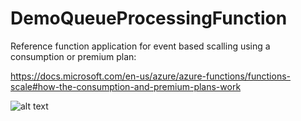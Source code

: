 # DemoQueueProcessingFunction

Reference function application for event based scalling using a consumption or premium plan: 

https://docs.microsoft.com/en-us/azure/azure-functions/functions-scale#how-the-consumption-and-premium-plans-work

![alt text](https://docs.microsoft.com/en-us/azure/azure-functions/media/functions-scale/central-listener.pngg "")
